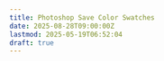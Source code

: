 ```yaml
---
title: Photoshop Save Color Swatches
date: 2025-08-28T09:00:00Z
lastmod: 2025-05-19T06:52:04
draft: true
---
```


